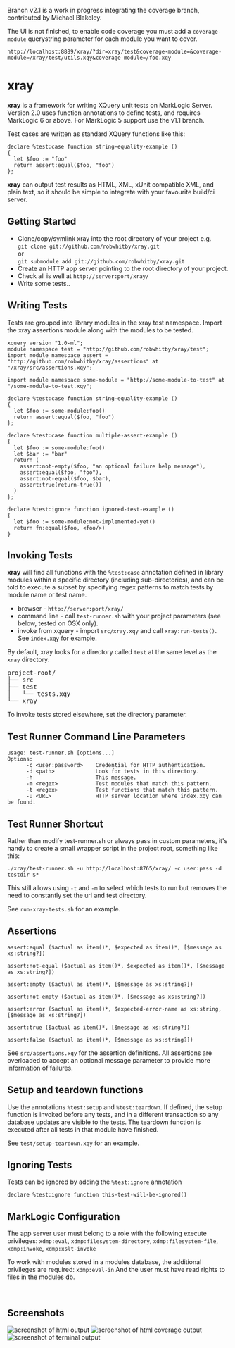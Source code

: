 Branch v2.1 is a work in progress integrating the coverage branch, contributed by Michael Blakeley.

The UI is not finished, to enable code coverage you must add a `coverage-module` querystring parameter for each module you want to cover.

`http://localhost:8889/xray/?dir=xray/test&coverage-module=&coverage-module=/xray/test/utils.xqy&coverage-module=/foo.xqy`



# xray

**xray** is a framework for writing XQuery unit tests on MarkLogic Server. Version 2.0 uses function annotations to define tests, and requires MarkLogic 6 or above. For MarkLogic 5 support use the v1.1 branch.

Test cases are written as standard XQuery functions like this:  

```xquery
declare %test:case function string-equality-example ()
{
  let $foo := "foo"
  return assert:equal($foo, "foo")
};
```

**xray** can output test results as HTML, XML, xUnit compatible XML, and plain text, so it should be simple to integrate with your favourite build/ci server.

## Getting Started
* Clone/copy/symlink xray into the root directory of your project e.g.<br/>
`git clone git://github.com/robwhitby/xray.git`  
or  
`git submodule add git://github.com/robwhitby/xray.git` 
* Create an HTTP app server pointing to the root directory of your project.
* Check all is well at `http://server:port/xray/`
* Write some tests..


## Writing Tests
Tests are grouped into library modules in the xray test namespace. Import the xray assertions module along with the modules to be tested.

```xquery
xquery version "1.0-ml";
module namespace test = "http://github.com/robwhitby/xray/test";
import module namespace assert = "http://github.com/robwhitby/xray/assertions" at "/xray/src/assertions.xqy";

import module namespace some-module = "http://some-module-to-test" at "/some-module-to-test.xqy";

declare %test:case function string-equality-example ()
{
  let $foo := some-module:foo()
  return assert:equal($foo, "foo")
};

declare %test:case function multiple-assert-example ()
{
  let $foo := some-module:foo()
  let $bar := "bar"
  return (
    assert:not-empty($foo, "an optional failure help message"),
    assert:equal($foo, "foo"),
    assert:not-equal($foo, $bar),
    assert:true(return-true())
  )
};

declare %test:ignore function ignored-test-example ()
{
  let $foo := some-module:not-implemented-yet()
  return fn:equal($foo, <foo/>)
}
```


## Invoking Tests
**xray** will find all functions with the `%test:case` annotation defined in library modules within a specific directory (including sub-directories), and can be told to execute a subset by specifying regex patterns to match tests by module name or test name.

* browser - `http://server:port/xray/`
* command line - call `test-runner.sh` with your project parameters (see below, tested on OSX only).
* invoke from xquery - import `src/xray.xqy` and call `xray:run-tests()`. See `index.xqy` for example.

By default, xray looks for a directory called `test` at the same level as the `xray` directory:
<pre>
project-root/
├── src
├── test
│   └── tests.xqy
└── xray
</pre>

To invoke tests stored elsewhere, set the directory parameter.


## Test Runner Command Line Parameters
```shell
usage: test-runner.sh [options...]
Options:
      -c <user:password>    Credential for HTTP authentication.
      -d <path>             Look for tests in this directory.
      -h                    This message.
      -m <regex>            Test modules that match this pattern.
      -t <regex>            Test functions that match this pattern.
      -u <URL>              HTTP server location where index.xqy can be found.
```

## Test Runner Shortcut
Rather than modify test-runner.sh or always pass in custom parameters, it's handy to create a small wrapper script in the project root, something like this:

```shell
./xray/test-runner.sh -u http://localhost:8765/xray/ -c user:pass -d testdir $*
```

This still allows using `-t` and `-m` to select which tests to run but removes the need to constantly set the url and test directory.

See `run-xray-tests.sh` for an example.


## Assertions
```xquery
assert:equal ($actual as item()*, $expected as item()*, [$message as xs:string?])

assert:not-equal ($actual as item()*, $expected as item()*, [$message as xs:string?])

assert:empty ($actual as item()*, [$message as xs:string?])

assert:not-empty ($actual as item()*, [$message as xs:string?])

assert:error ($actual as item()*, $expected-error-name as xs:string, [$message as xs:string?])

assert:true ($actual as item()*, [$message as xs:string?])

assert:false ($actual as item()*, [$message as xs:string?])
```
See `src/assertions.xqy` for the assertion definitions. All assertions are overloaded to accept an optional message parameter to provide more information of failures.

## Setup and teardown functions
Use the annotations `%test:setup` and `%test:teardown`. If defined, the setup function is invoked before any tests, and in a different transaction so any database updates are visible to the tests. The teardown function is executed after all tests in that module have finished.

See `test/setup-teardown.xqy` for an example.

## Ignoring Tests 
Tests can be ignored by adding the `%test:ignore` annotation

```xquery
declare %test:ignore function this-test-will-be-ignored()
```

## MarkLogic Configuration
The app server user must belong to a role with the following execute privileges:
`xdmp:eval`, `xdmp:filesystem-directory`, `xdmp:filesystem-file`, `xdmp:invoke`, `xdmp:xslt-invoke`

To work with modules stored in a modules database, the additional privileges are required:
`xdmp:eval-in`
And the user must have read rights to files in the modules db.

&nbsp;
## Screenshots
![screenshot of html output](screenshots/xray.png?raw=true)
![screenshot of html coverage output](screenshots/coverage.png?raw=true)
![screenshot of terminal output](screenshots/terminal.png?raw=true)
